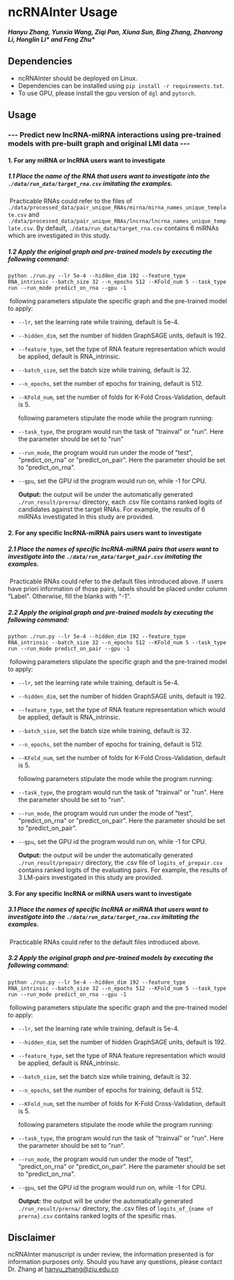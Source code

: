 # ncRNAInter Usage
##### Hanyu Zhang, Yunxia Wang, Ziqi Pan, Xiuna Sun, Bing Zhang, Zhanrong Li, Honglin Li* and Feng Zhu*
## Dependencies
- ncRNAInter should be deployed on Linux.
- Dependencies can be installed using `pip install -r requirements.txt`.
- To use GPU, please install the gpu version of `dgl` and `pytorch`.
## Usage
### --- Predict new lncRNA-miRNA interactions using pre-trained models with pre-built graph and original LMI data ---
#### 1. For any miRNA or lncRNA users want to investigate
##### 1.1 Place the name of the RNA that users want to investigate into the `./data/run_data/target_rna.csv` imitating the examples. 
​		Practicable RNAs could refer to the files of `./data/processed_data/pair_unique_RNAs/mirna/mirna_names_unique_template.csv` and `./data/processed_data/pair_unique_RNAs/lncrna/lncrna_names_unique_template.csv`. By default, `./data/run_data/target_rna.csv` contains 6 miRNAs which are investigated in this study.

##### 1.2 Apply the original graph and pre-trained models by executing the following command:
```
python ./run.py --lr 5e-4 --hidden_dim 192 --feature_type RNA_intrinsic --batch_size 32 --n_epochs 512 --KFold_num 5 --task_type run --run_mode predict_on_rna --gpu -1 
```
​		following parameters stipulate the specific graph and the pre-trained model to apply:
- `--lr`, set the learning rate while training, default is 5e-4.

- `--hidden_dim`, set the number of hidden GraphSAGE units, default is 192.

- `--feature_type`, set the type of RNA feature representation which would be applied, default is RNA_intrinsic.

- `--batch_size`, set the batch size while training, default is 32.

- `--n_epochs`, set the number of epochs for training, default is 512.

- `--KFold_num`, set the number of folds for K-Fold Cross-Validation, default is 5.

  following parameters stipulate the mode while the program running:

- `--task_type`, the program would run the task of "trainval" or "run". Here the parameter should be set to "run"

- `--run_mode`, the program would run under the mode of "test", "predict_on_rna" or "predict_on_pair". Here the parameter should be set to "predict_on_rna".

- `--gpu`, set the GPU id the program would run on, while -1 for CPU.

  __Output:__ the output  will be under the automatically generated `./run_result/prerna/` directory, each .csv file contains ranked logits of candidates against the target RNAs. For example, the results of 6 miRNAs investigated in this study are provided.
#### 2. For any specific lncRNA-miRNA pairs users want to investigate
##### 2.1 Place the names of specific lncRNA-miRNA pairs that users want to investigate into the `./data/run_data/target_pair.csv` imitating the examples. 
​		Practicable RNAs could refer to the default files introduced above. If users have priori information of those pairs, labels should be placed under column "Label". Otherwise, fill the blanks with "-1".
##### 2.2 Apply the original graph and pre-trained models by executing the following command:
```
python ./run.py --lr 5e-4 --hidden_dim 192 --feature_type RNA_intrinsic --batch_size 32 --n_epochs 512 --KFold_num 5 --task_type run --run_mode predict_on_pair --gpu -1 
```
​		following parameters stipulate the specific graph and the pre-trained model to apply:
- `--lr`, set the learning rate while training, default is 5e-4.

- `--hidden_dim`, set the number of hidden GraphSAGE units, default is 192.

- `--feature_type`, set the type of RNA feature representation which would be applied, default is RNA_intrinsic.

- `--batch_size`, set the batch size while training, default is 32.

- `--n_epochs`, set the number of epochs for training, default is 512.

- `--KFold_num`, set the number of folds for K-Fold Cross-Validation, default is 5.

  following parameters stipulate the mode while the program running:

- `--task_type`, the program would run the task of "trainval" or "run". Here the parameter should be set to "run".

- `--run_mode`, the program would run under the mode of "test", "predict_on_rna" or "predict_on_pair". Here the parameter should be set to "predict_on_pair".

- `--gpu`, set the GPU id the program would run on, while -1 for CPU.

  __Output:__ the output  will be under the automatically generated `./run_result/prepair/` directory, the .csv file of `logits_of_prepair.csv` contains ranked logits of the evaluating pairs. For example, the results of 3 LM-pairs investigated in this study are provided.
#### 3. For any specific lncRNA or miRNA users want to investigate
##### 3.1 Place the names of specific lncRNA or miRNA that users want to investigate into the `./data/run_data/target_rna.csv` imitating the examples. 
​		Practicable RNAs could refer to the default files introduced above.
##### 3.2 Apply the original graph and pre-trained models by executing the following command:
```
python ./run.py --lr 5e-4 --hidden_dim 192 --feature_type RNA_intrinsic --batch_size 32 --n_epochs 512 --KFold_num 5 --task_type run --run_mode predict_on_rna --gpu -1 
```
​		following parameters stipulate the specific graph and the pre-trained model to apply:
- `--lr`, set the learning rate while training, default is 5e-4.

- `--hidden_dim`, set the number of hidden GraphSAGE units, default is 192.

- `--feature_type`, set the type of RNA feature representation which would be applied, default is RNA_intrinsic.

- `--batch_size`, set the batch size while training, default is 32.

- `--n_epochs`, set the number of epochs for training, default is 512.

- `--KFold_num`, set the number of folds for K-Fold Cross-Validation, default is 5.

  following parameters stipulate the mode while the program running:

- `--task_type`, the program would run the task of "trainval" or "run". Here the parameter should be set to "run".

- `--run_mode`, the program would run under the mode of "test", "predict_on_rna" or "predict_on_pair". Here the parameter should be set to "predict_on_rna".

- `--gpu`, set the GPU id the program would run on, while -1 for CPU.

  __Output:__ the output  will be under the automatically generated `./run_result/prerna/` directory, the .csv files of `logits_of_{name of prerna}.csv` contains ranked logits of the spesific rnas. 
## Disclaimer
ncRNAInter manuscript is under review, the information presented is for information purposes only. Should you have any questions, please contact Dr. Zhang at hanyu_zhang@zju.edu.cn
